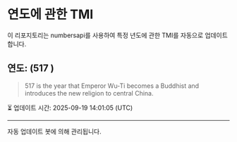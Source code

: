 
# 연도에 관한 TMI

이 리포지토리는 numbersapi를 사용하여 특정 년도에 관한 TMI를 자동으로 업데이트합니다.

## 연도: (517 )
> 517 is the year that Emperor Wu-Ti becomes a Buddhist and introduces the new religion to central China.

⏳ 업데이트 시간: 2025-09-19 14:01:05 (UTC)

---
자동 업데이트 봇에 의해 관리됩니다.

